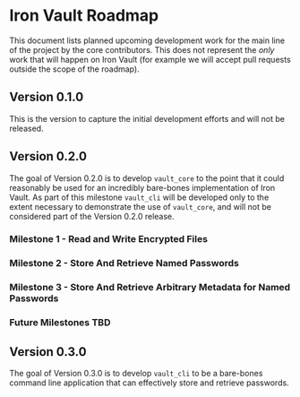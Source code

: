 # Iron Vault Roadmap

This document lists planned upcoming development work for the main line of the
project by the core contributors. This does not represent the _only_ work that
will happen on Iron Vault (for example we will accept pull requests outside the
scope of the roadmap).

## Version 0.1.0

This is the version to capture the initial development efforts and will not be released.

## Version 0.2.0

The goal of Version 0.2.0 is to develop `vault_core` to the point that it could
reasonably be used for an incredibly bare-bones implementation of Iron Vault. As
part of this milestone `vault_cli` will be developed only to the extent necessary
to demonstrate the use of `vault_core`, and will not be considered part of the
Version 0.2.0 release.

### Milestone 1 - Read and Write Encrypted Files

### Milestone 2 - Store And Retrieve Named Passwords

### Milestone 3 - Store And Retrieve Arbitrary Metadata for Named Passwords

### Future Milestones TBD

## Version 0.3.0

The goal of Version 0.3.0 is to develop `vault_cli` to be a bare-bones command line
application that can effectively store and retrieve passwords.
